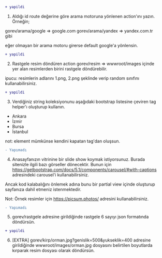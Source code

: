 ```diff
+ yapildi
``` 
1. Aldığı id route değerine göre arama motoruna yönlenen action'ını yazın. Örneğin;


gorev/arama/google => google.com
gorev/arama/yandex => yandex.com.tr gibi


eğer olmayan bir arama motoru girerse default google'a yönlensin.

```diff
+ yapildi
``` 
2. Rastgele resim döndüren action
gorev/resim => wwwroot/images içinde yer alan resimlerden birini rastgele döndürebilir.


ipucu: resimlerin adlarını 1.png, 2.png şeklinde verip random sınıfını kullanabilirsiniz.

```diff
+ yapildi
``` 
3. Verdiğiniz string koleksiyonunu aşağıdaki bootstrap listesine çeviren tag helper'ı oluşturup kullanın.


<listele ogeler="dizi" />


<ul class="list-group">
  <li class="list-group-item">Ankara</li>
  <li class="list-group-item">İzmir</li>
  <li class="list-group-item">Bursa</li>
  <li class="list-group-item">İstanbul</li>
</ul>


not: element mümkünse kendini kapatan tag'dan oluşsun.

```diff
- Yapımadı
``` 
4. Anasayfanızın vitrinine bir slide show koymak istiyorsunuz. Burada sitenizle ilgili bazı görseller dönecektir. Bunun için https://getbootstrap.com/docs/5.1/components/carousel/#with-captions adresindeki carousel'i kullanabilirsiniz.


Ancak kod kalabalığını önlemek adına bunu bir partial view içinde oluşturup sayfanıza dahil etmeniz istenmektedir.


Not: Örnek resimler için https://picsum.photos/ adresini kullanabilirsiniz.


```diff
- Yapımadı
``` 
5. gorev/rastgele adresine girildiğinde rastgele 6 sayıyı json formatında döndürsün.

```diff
+ yapildi
``` 
6. [EXTRA] 
gorev/kirp/orman.jpg?genislik=500&yukseklik=400
adresine girildiğinde wwwroot/images/orman.jpg dosyasını belirtilen boyutlarda kırparak resim dosyası olarak döndürsün.
